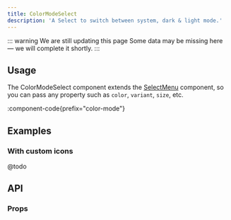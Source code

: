 ```yaml
---
title: ColorModeSelect
description: 'A Select to switch between system, dark & light mode.'
---
```


::: warning We are still updating this page
Some data may be missing here — we will complete it shortly.
:::

## Usage

The ColorModeSelect component extends the [SelectMenu](/components/select-menu) component, so you can pass any property such as `color`, `variant`, `size`, etc.

:component-code{prefix="color-mode"}

## Examples

### With custom icons

@todo

## API

### Props

<ComponentProps component="ColorModeSelect" />
